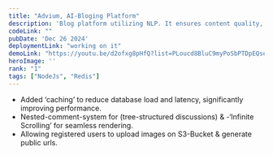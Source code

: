 ```yaml
---
title: "Advium, AI-Bloging Platform"
description: 'Blog platform utilizing NLP. It ensures content quality, scalability, and a seamless user experience while maintaining robust security.'
codeLink: ""
pubDate: 'Dec 26 2024'
deploymentLink: "working on it"
demoLink: "https://youtu.be/d2ofxg8pHfQ?list=PLoucd8BluC9myPoSbPTDpEQse2Z08ZL-k"
heroImage: ''
rank: "1"
tags: ["NodeJs", "Redis"] 
---
```


- Added ‘caching’ to reduce database load and latency, significantly improving performance.
- Nested-comment-system for (tree-structured discussions) & -‘Infinite Scrolling’ for seamless rendering.
- Allowing registered users to upload images on S3-Bucket & generate public urls.